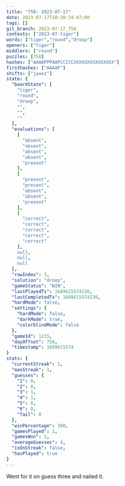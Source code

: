 ```yaml
---
title: "758: 2023-07-17"
date: 2023-07-17T10:39:34-07:00
tags: []
git_branch: 2023-07-17_758
contests: ["2023-07-tiger"]
words: ["tiger","round","droop"]
openers: ["tiger"]
middlers: ["round"]
puzzles: [758]
hashes: ["AAAAPPPAAPCCCCCXXXXXXXXXXXXXXX"]
firsthashes: ["AAAAP"]
shifts: ["jywxz"]
state: {
  "boardState": [
    "tiger",
    "round",
    "droop",
    "",
    "",
    ""
  ],
  "evaluations": [
    [
      "absent",
      "absent",
      "absent",
      "absent",
      "present"
    ],
    [
      "present",
      "present",
      "absent",
      "absent",
      "present"
    ],
    [
      "correct",
      "correct",
      "correct",
      "correct",
      "correct"
    ],
    null,
    null,
    null
  ],
  "rowIndex": 3,
  "solution": "droop",
  "gameStatus": "WIN",
  "lastPlayedTs": 1689615574230,
  "lastCompletedTs": 1689615574230,
  "hardMode": false,
  "settings": {
    "hardMode": false,
    "darkMode": true,
    "colorblindMode": false
  },
  "gameId": 1215,
  "dayOffset": 758,
  "timestamp": 1689615574
}
stats: {
  "currentStreak": 1,
  "maxStreak": 1,
  "guesses": {
    "1": 0,
    "2": 0,
    "3": 1,
    "4": 1,
    "5": 0,
    "6": 0,
    "fail": 0
  },
  "winPercentage": 100,
  "gamesPlayed": 2,
  "gamesWon": 2,
  "averageGuesses": 4,
  "isOnStreak": false,
  "hasPlayed": true
}
---
```

<!-- more -->
Went for it on guess three and nailed it. 
